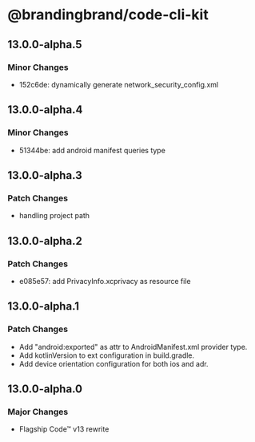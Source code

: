 # @brandingbrand/code-cli-kit

## 13.0.0-alpha.5

### Minor Changes

- 152c6de: dynamically generate network_security_config.xml

## 13.0.0-alpha.4

### Minor Changes

- 51344be: add android manifest queries type

## 13.0.0-alpha.3

### Patch Changes

- handling project path

## 13.0.0-alpha.2

### Patch Changes

- e085e57: add PrivacyInfo.xcprivacy as resource file

## 13.0.0-alpha.1

### Patch Changes

- Add "android:exported" as attr to AndroidManifest.xml provider type.
- Add kotlinVersion to ext configuration in build.gradle.
- Add device orientation configuration for both ios and adr.

## 13.0.0-alpha.0

### Major Changes

- Flagship Code™ v13 rewrite
